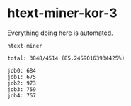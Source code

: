 # htext-miner-kor-3

Everything doing here is automated.

```
htext-miner

total: 3848/4514 (85.24590163934425%)

job0: 684
job1: 675
job2: 973
job3: 759
job4: 757
```